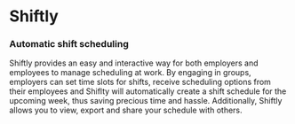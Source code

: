 # Shiftly
### Automatic shift scheduling 


Shiftly provides an easy and interactive way for both employers and employees to manage scheduling at work.
By engaging in groups, employers can set time slots for shifts, receive scheduling options from their employees
and Shiflty will automatically create a shift schedule for the upcoming week, thus saving precious time and hassle.
Additionally, Shiftly allows you to view, export and share your schedule with others.

